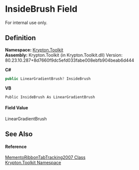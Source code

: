 # InsideBrush Field


For internal use only.



## Definition
**Namespace:** <a href="79d2eac2-21f4-54ff-7552-b20c33c30600.md">Krypton.Toolkit</a>  
**Assembly:** Krypton.Toolkit (in Krypton.Toolkit.dll) Version: 80.23.10.287+8d7660f9dc5efd033fabe008ebfb904beab6d444

**C#**
``` C#
public LinearGradientBrush? InsideBrush
```
**VB**
``` VB
Public InsideBrush As LinearGradientBrush
```



#### Field Value
LinearGradientBrush

## See Also


#### Reference
<a href="8f75e79b-8640-9d0b-4496-05227db34b7c.md">MementoRibbonTabTracking2007 Class</a>  
<a href="79d2eac2-21f4-54ff-7552-b20c33c30600.md">Krypton.Toolkit Namespace</a>  

